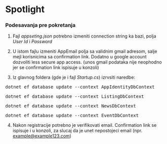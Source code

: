 # Spotlight
### Podesavanja pre pokretanja	
1. Fajl *appseting.json* potrebno izmeniti connection string ka bazi, polja *User Id* i *Password*

2. U istom fajlu izmeniti AppEmail polja sa validnim gmail adresom, salje mejl korisnicima sa confirmation link. Dodatno u google account dozvoliti less secure app access. (unos gmail podataka nije neophodno jer se confirmation link ispisuje u konzoli)

3. Iz glavnog foldera (gde je i fajl *Startup.cs*) izrvsiti naredbe:
<pre>dotnet ef database update --context AppIdentityDbContext</pre>
<pre>dotnet ef database update --context ListingDbContext</pre>
<pre>dotnet ef database update --context NewsDbContext</pre>
<pre>dotnet ef database update --context EventDbContext</pre>

4. Nakon registracije potrebno je verifikovati email. Confirmation link se ispisuje i u konzoli, za slucaj da je unet nepostojeci email (npr. example@example123.com)
